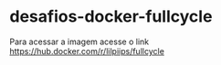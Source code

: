 # desafios-docker-fullcycle

Para acessar a imagem acesse o link https://hub.docker.com/r/lilpiips/fullcycle
